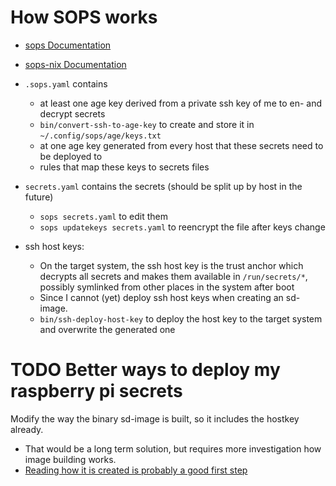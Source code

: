 # How SOPS works

- [sops Documentation](https://github.com/getsops/sops?tab=readme-ov-file#encrypting-using-age)
- [sops-nix Documentation](https://github.com/Mic92/sops-nix?tab=readme-ov-file#sops-nix)

- `.sops.yaml` contains
  - at least one age key derived from a private ssh key of me to en- and decrypt secrets
  - `bin/convert-ssh-to-age-key` to create and store it in `~/.config/sops/age/keys.txt`
  - at one age key generated from every host that these secrets need to be deployed to
  - rules that map these keys to secrets files
- `secrets.yaml` contains the secrets (should be split up by host in the future)
  - `sops secrets.yaml` to edit them
  - `sops updatekeys secrets.yaml` to reencrypt the file after keys change
- ssh host keys:
  - On the target system, the ssh host key is the trust anchor which decrypts all secrets and makes them available in `/run/secrets/*`, possibly symlinked from other places in the system after boot
  - Since I cannot (yet) deploy ssh host keys when creating an sd-image.
  - `bin/ssh-deploy-host-key` to deploy the host key to the target system and overwrite the generated one

# TODO Better ways to deploy my raspberry pi secrets

Modify the way the binary sd-image is built, so it includes the hostkey already.

- That would be a long term solution, but requires more investigation how image building works.
- [Reading how it is created is probably a good first step](https://github.com/NixOS/nixpkgs/blob/master/nixos/modules/installer/sd-card/sd-image.nix)
